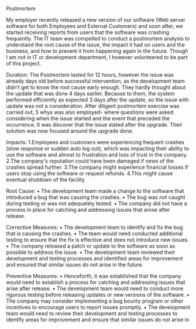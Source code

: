 Postmortem

My employer recently released a new version of our software (Web server software for both Employees and External Customers) and soon after, we started receiving reports from users that the software was crashing frequently. The IT team was compelled to conduct a postmortem analysis to understand the root cause of the issue, the impact it had on users and the business, and how to prevent it from happening again in the future. Though I am not in IT or development department, I however volunteered to be part of this project.

Duration:
The Postmortem lasted for 12 hours, however the issue was already days
old before successful intervention, as the development team didn’t get
to know the root cause early enough. They hardly thought about the update
that was done 4 days earlier. Because to them, the system performed
efficiently as expected 3 days after the update, so the issue with update
was not a consideration.
After diligent postmortem exercise was carried out, 5 whys was also employed-
where questions were asked considering when the issue started and the event
that preceded the occurrence. It was discover that the issue stated after
the upgrade. Their solution was now focused around the upgrade done.

Impacts:
1.Employees and customers were experiencing frequent crashes (slow response
or sudden auto log out), which was impacting their ability to use the software
and almost to frustration and loss of trust in the company.
2.The company's reputation could have been damaged if news of the crashes spread further.
3.The company might experience financial losses if users stop using the software or
request refunds.
4.This might cause eventual shutdown of the facility

Root Cause:
• The development team made a change to the software that introduced a bug that
was causing the crashes.
• The bug was not caught during testing or was not adequately tested.
• The company did not have a process in place for catching and addressing issues that arose after release.

Corrective Measures:
• The development team to identify and fix the bug that is causing the crashes.
• The team would need conducted additional testing to ensure that the fix is
effective and does not introduce new issues.
• The company released a patch or update to the software as soon as possible
to address the issue.
• The development team reviewed their development and testing processes and
identified areas for improvement and ensured that similar issues do not arise in the future.

Preventive Measures:
• Henceforth, it was established that the company would need to establish a process for catching and addressing issues that arise after release.
• The development team would need to conduct more rigorous testing before releasing updates or new versions of the software.
• The company may consider implementing a bug bounty program or other incentives to encourage users to report issues promptly.
• The development team would need to review their development and testing processes to identify areas for improvement and ensure that similar issues do not arise in 

